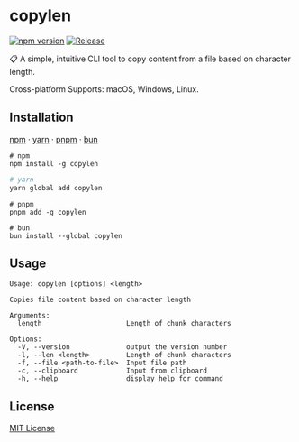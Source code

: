 # copylen

[![npm version](https://badge.fury.io/js/copylen.svg)](https://badge.fury.io/js/copylen)
[![Release](https://github.com/simochee/copylen/actions/workflows/release.yaml/badge.svg)](https://github.com/simochee/copylen/actions/workflows/release.yaml)

📋 A simple, intuitive CLI tool to copy content from a file based on character length.

Cross-platform Supports: macOS, Windows, Linux.

## Installation

[npm](https://docs.npmjs.com/cli/v6/commands/npm) · [yarn](https://yarnpkg.com/) · [pnpm](https://pnpm.io/) · [bun](https://bun.sh/)

```shell
# npm
npm install -g copylen
```

```bash
# yarn
yarn global add copylen
```

```shell
# pnpm
pnpm add -g copylen
```

```shell
# bun
bun install --global copylen
```

## Usage

```shell
Usage: copylen [options] <length>

Copies file content based on character length

Arguments:
  length                     Length of chunk characters

Options:
  -V, --version              output the version number
  -l, --len <length>         Length of chunk characters
  -f, --file <path-to-file>  Input file path
  -c, --clipboard            Input from clipboard
  -h, --help                 display help for command
```

## License

[MIT License](https://github.com/simochee/copylen?tab=MIT-1-ov-file#readme)
